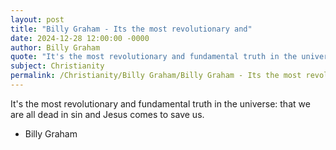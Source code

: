 ```yaml
---
layout: post
title: "Billy Graham - Its the most revolutionary and"
date: 2024-12-28 12:00:00 -0000
author: Billy Graham
quote: "It's the most revolutionary and fundamental truth in the universe: that we are all dead in sin and Jesus comes to save us."
subject: Christianity
permalink: /Christianity/Billy Graham/Billy Graham - Its the most revolutionary and
---
```


It's the most revolutionary and fundamental truth in the universe: that we are all dead in sin and Jesus comes to save us.

- Billy Graham
